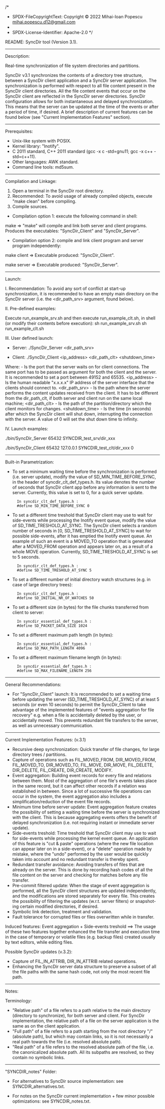 
/*
* SPDX-FileCopyrightText: Copyright © 2022 Mihai-Ioan Popescu <mihai.popescu.d12@gmail.com>
*
* SPDX-License-Identifier: Apache-2.0
*/


README: SyncDir tool (Version 3.1).

______________
Description:

Real-time synchronization of file system directories and partitions.

SyncDir v3.1 synchronizes the contents of a directory tree structure, between a SyncDir client application and a SyncDir server application. The synchronization is performed with respect to all file content present in the SyncDir client directories. All the file content events that occur on the SyncDir client are reflected in the SyncDir server directories. SyncDir configuration allows for both instantaneous and delayed synchronization. This means that the server can be updated at the time of the events or after a period of time, if desired. A brief description of current features can be found below (see "Current Implementation Features" section).

______________
Prerequisites:

- Unix-like system with POSIX.
- Kernel library: "Inotify".
- C 2011 standard, C++ 2011 standard (gcc -x c -std=gnu11; gcc -x c++ -std=c++11).
- Other languages: AWK standard.
- Command line tools: md5sum.


________________________
Compilation and Linkage:

1. Open a terminal in the SyncDir root directory.
2. Recommended: To avoid usage of already compiled objects, execute "make clean" before compiling.
3. Compile sources.

- Compilation option 1: execute the following command in shell:

make
=> "make" will compile and link both server and client programs. Produces the executables: "SyncDir_Client" and "SyncDir_Server".

- Compilation option 2: compile and link client program and server program independently:

make client
=> Executable produced: "SyncDir_Client".

make server
=> Executable produced: "SyncDir_Server".
 	

_______
Launch:

I. Recommendation: To avoid any sort of conflict at start-up synchronization, it is recommended to have an empty main directory on the SyncDir server (i.e. the <dir_path_srv> argument, found below).


II. Pre-defined examples: 

Execute run_example_srv.sh and then execute run_example_clt.sh, in shell (or modify their contents before execution):
sh run_example_srv.sh
sh run_example_clt.sh


III. User defined launch:

- Server: ./SyncDir_Server <port> <dir_path_srv>

- Client: ./SyncDir_Client <port> <ip_address> <dir_path_clt> <shutdown_time>

Where:
<port> - Is the port that the server waits on for client connections. The same port has to be passed as argument for both the client and the server. It is recommended to set a port between 49152 and 65535.
<ip_address> - Is the human readable "x.x.x.x" IP address of the server interface that the clients should connect to.
<dir_path_srv> - Is the path where the server performs the content updates received from the client. It has to be different from the dir_path_clt, if both server and client run on the same local machine;
<dir_path_clt> - Is the path of the partition/directory which the client monitors for changes.
<shutdown_time> - Is the time (in seconds) after which the SyncDir client will shut down, interrupting the connection with the server. A value of 0 will set the shut down time to infinity.


IV. Launch examples:

./bin/SyncDir_Server 65432 SYNCDIR_test_srv/dir_xxx

./bin/SyncDir_Client 65432 127.0.0.1 SYNCDIR_test_clt/dir_xxx 0


____________________________
Built-in Parametrization:

- To set a minimum waiting time before the synchronization is performed (i.e. server update), modify the value of SD_MIN_TIME_BEFORE_SYNC, in the header of syncdir_clt_def_types.h. Its value denotes the number of seconds that SyncDir client app before any information is sent to the server. Currently, this value is set to 0, for a quick server update.

        In syncdir_clt_def_types.h :
        #define SD_MIN_TIME_BEFORE_SYNC 0

- To set a different time treshold that SyncDir client may use to wait for side-events while processing the Inotify event queue, modify the value of SD_TIME_TRESHOLD_AT_SYNC. The SyncDir client selects a random number of seconds in [0, SD_TIME_TRESHOLD_AT_SYNC] to wait for possible side-events, after it has emptied the Inotify event queue. An example of such an event is a MOVED_TO operation that is generated after a MOVED_FROM operation and appears later on, as a result of a whole MOVE operation. Currently, SD_TIME_TRESHOLD_AT_SYNC is set to 5 seconds.

        In syncdir_clt_def_types.h :
        #define SD_TIME_TRESHOLD_AT_SYNC 5

- To set a different number of initial directory watch structures (e.g. in case of large directory trees):

        In syncdir_clt_def_types.h :
        #define SD_INITIAL_NR_OF_WATCHES 50

- To set a different size (in bytes) for the file chunks transferred from client to server:

        In syncdir_essential_def_types.h :
        #define SD_PACKET_DATA_SIZE 1024

- To set a different maximum path length (in bytes):

        In syncdir_essential_def_types.h :
        #define SD_MAX_PATH_LENGTH 4096

- To set a different maximum filename length (in bytes):

        In syncdir_essential_def_types.h :
        #define SD_MAX_FILENAME_LENGTH 256


________________________
General Recommendations:

- For "SyncDir_Client" launch: It is recommended to set a waiting time before updating the server (SD_TIME_TRESHOLD_AT_SYNC) of at least 5 seconds (or even 10 seconds) to permit the SyncDir_Client to take advantage of the implemented features of "events aggregation for file recovery" e.g. when a file is accidentally deleted by the user, or accidentally moved. This prevents redundant file transfers to the server, as well as unnecessary communication.


________________________________
Current Implementation Features:
(v.3.1)

- Recursive deep synchronization: Quick transfer of file changes, for large directory trees / partitions.
- Capture of operations such as FIL_MOVED_FROM, DIR_MOVED_FROM, FIL_MOVED_TO, DIR_MOVED_TO, FIL_MOVE, DIR_MOVE, FIL_DELETE, DIR_DELETE, FIL_CREATE, DIR_CREATE, MODIFY.
- Event aggregation: Building event records for every file and relations between them. Most of the aggregation of one file's events takes place in the same record, but it can affect other records if a relation was established in between. Since a lot of successive file operations can occur in the system, the event aggregation also includes a simplification/reduction of the event file records. 
- Minimum time before server update: Event aggregation feature creates the possibility of setting a waiting time before the server is synchronized with the client. This is because aggregating events offers the benefit of delayed synchronization (i.e. not requiring instant or immediate server update).
- Side-events treshold: Time treshold that SyncDir client may use to wait for side-events while processing the kernel event queue. An application of this feature is "cut & paste" operations (where the new file location can appear later on in a side-event), or a "delete" operation made by mistake, where the "undo" performed by the user would be quickly taken into account and no redundant transfer is thereby spent.
- Redundant transfer avoidance: Avoiding transfers of files that are already on the server. This is done by recording hash codes of all the file content on the server and checking for matches before any file transfer.
- Pre-commit filtered update: When the stage of event aggregation is performed, all the SyncDir client structures are updated independently, and the modifications are stored separately for every file. This creates the possibility of filtering the updates (w.r.t. server filters) or snapshot-ing certain modified directories, if desired.
- Symbolic link detection, treatment and validation.
- Fault tolerance for corrupted files or files overwritten while in transfer.

Induced features:
Event aggregation + Side-events treshold ==> The usage of these two features together enhanced the file transfer and execution time in the case of temporary or volatile files (e.g. backup files) created usually by text editors, while editing files.

Possible SyncDir updates (v.3.2):
- Capture of FIL_IN_ATTRIB, DIR_IN_ATTRIB related operations.
- Enhancing the SyncDir server data structure to preserve a subset of all the file paths with the same hash code, not only the most recent file path. 

_________
Notes:

Terminology:
- "Relative path" of a file refers to a path relative to the main directory (directory to synchronize), for both server and client. For SyncDir implementation, the relative path of a file on the server application is the same as on the client application.
- "Full path" of a file refers to a path starting from the root directory "/" (absolute path), but which may contain links, so it is not necessarily a real path towards the file (i.e. resolved absolute path).
- "Real path" of a file refers to the resolved absolute path of the file, i.e. the canonicalized absolute path. All its subpaths are resolved, so they contain no symbolic links.


_______________________
"SYNCDIR_notes" Folder:

- For alternatives to SyncDir source implementation: see SYNCDIR_alternatives.txt.

- For notes on the SyncDir current implementation + few minor possible optimizations: see SYNCDIR_notes.txt.





